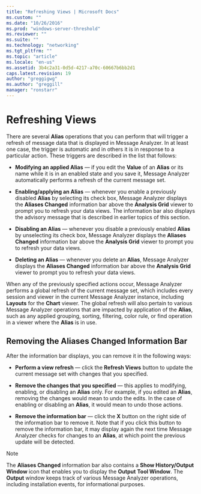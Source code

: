 ```yaml
---
title: "Refreshing Views | Microsoft Docs"
ms.custom: ""
ms.date: "10/26/2016"
ms.prod: "windows-server-threshold"
ms.reviewer: ""
ms.suite: ""
ms.technology: "networking"
ms.tgt_pltfrm: ""
ms.topic: "article"
ms.locale: "en-us"
ms.assetid: 3b4c2a31-0d5d-4217-a70c-60667b6bb2d1
caps.latest.revision: 19
author: "greggigwg"
ms.author: "greggill"
manager: "ronstarr"
---
```

# Refreshing Views
There are several **Alias** operations that you can perform that will trigger a refresh of message data that is displayed in Message Analyzer. In at least one case, the trigger is automatic and in others it is in response to a particular action. These triggers are described in the list that follows:  
  
-   **Modifying an applied Alias** — if you edit the **Value** of an **Alias** or its name while it is in an enabled state and you save it, Message Analyzer automatically performs a refresh of the current message set.  
  
-   **Enabling/applying an Alias** — whenever you enable a previously disabled **Alias** by selecting its check box, Message Analyzer displays the **Aliases Changed** information bar above the **Analysis Grid** viewer to prompt you to refresh your data views. The information bar also displays the advisory message that is described in earlier topics of this section.  
  
-   **Disabling an Alias** — whenever you disable a previously enabled **Alias** by unselecting its check box, Message Analyzer displays the **Aliases Changed** information bar above the **Analysis Grid** viewer to prompt you to refresh your data views.  
  
-   **Deleting an Alias** — whenever you delete an **Alias**, Message Analyzer displays the **Aliases Changed** information bar above the **Analysis Grid** viewer to prompt you to refresh your data views.  
  
 When any of the previously specified actions occur, Message Analyzer performs a global refresh of the current message set, which includes every session and viewer in the current Message Analyzer instance, including **Layouts** for the **Chart** viewer. The global refresh will also pertain to various Message Analyzer operations that are impacted by application of the **Alias**, such as any applied grouping, sorting, filtering, color rule, or find operation in a viewer where the **Alias** is in use.  
  
## Removing the Aliases Changed Information Bar  
 After the information bar displays, you can remove it in the following ways:  
  
-   **Perform a view refresh** — click the **Refresh Views** button to update the current message set with changes that you specified.  
  
-   **Remove the changes that you specified** — this applies to modifying, enabling, or disabling an **Alias** only. For example, if you edited an **Alias**, removing the changes would mean to undo the edits. In the case of enabling or disabling an **Alias**, it would mean to undo those actions.  
  
-   **Remove the information bar** — click the **X** button on the right side of the information bar to remove it. Note that if you click this button to remove the information bar, it may display again the next time Message Analyzer checks for changes to an **Alias**, at which point the previous update will be detected.  
  
> [!NOTE]
>  The **Aliases Changed** information bar also contains a **Show History/Output Window** icon that enables you to display the **Output** **Tool Window**. The  **Output** window keeps track of various Message Analyzer operations, including installation events, for informational purposes.